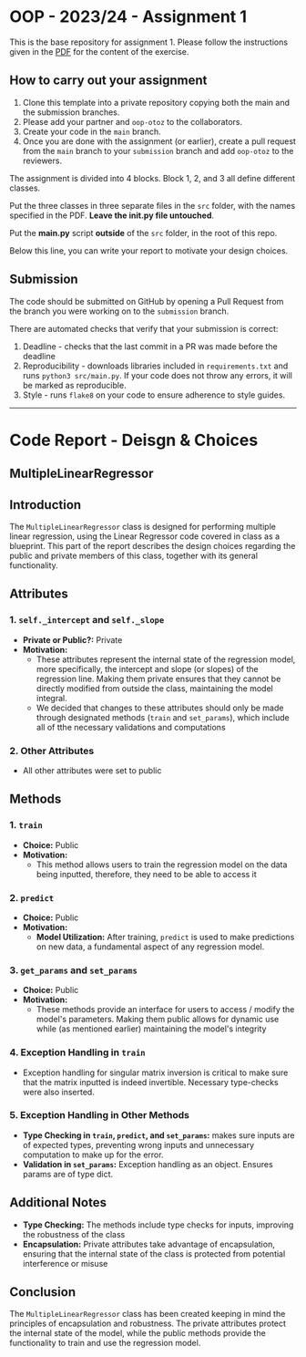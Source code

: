 # OOP - 2023/24 - Assignment 1

This is the base repository for assignment 1.
Please follow the instructions given in the [PDF](https://brightspace.rug.nl/content/enforced/243046-WBAI045-05.2023-2024.1/2023_24_OOP.pdf) for the content of the exercise.

## How to carry out your assignment

1. Clone this template into a private repository copying both the main and the submission branches.
2. Please add your partner and `oop-otoz` to the collaborators.
3. Create your code in the `main` branch.
4. Once you are done with the assignment (or earlier), create a pull request from the `main` branch to your `submission` branch and add `oop-otoz` to the reviewers.

The assignment is divided into 4 blocks.
Block 1, 2, and 3 all define different classes.

Put the three classes in three separate files in the `src` folder, with the names specified in the PDF.
**Leave the __init__.py file untouched**.

Put the **main.py** script **outside** of the `src` folder, in the root of this repo.

Below this line, you can write your report to motivate your design choices.

## Submission

The code should be submitted on GitHub by opening a Pull Request from the branch you were working on to the `submission` branch.

There are automated checks that verify that your submission is correct:

1. Deadline - checks that the last commit in a PR was made before the deadline
2. Reproducibility - downloads libraries included in `requirements.txt` and runs `python3 src/main.py`. If your code does not throw any errors, it will be marked as reproducible.
3. Style - runs `flake8` on your code to ensure adherence to style guides.

---
# Code Report - Deisgn & Choices
 
## MultipleLinearRegressor

## Introduction
The `MultipleLinearRegressor` class is designed for performing multiple linear regression, using the Linear Regressor code covered in class as a blueprint. This part of the report describes the design choices regarding the public and private members of this class, together with its general functionality. 

## Attributes

### 1. `self._intercept` and `self._slope`
- **Private or Public?:** Private
- **Motivation:** 
  - These attributes represent the internal state of the regression model, more specifically, the intercept and slope (or slopes) of the regression line. Making them private ensures that they cannot be directly modified from outside the class, maintaining the model integral. 
  - We decided that changes to these attributes should only be made through designated methods (`train` and `set_params`), which include all  of tthe necessary validations and computations

### 2. Other Attributes
- All other attributes were set to public

## Methods

### 1. `train`
- **Choice:** Public
- **Motivation:** 
  - This method allows users to train the regression model on the data being inputted, therefore, they need to be able to access it

### 2. `predict`
- **Choice:** Public
- **Motivation:** 
  - **Model Utilization:** After training, `predict` is used to make predictions on new data, a fundamental aspect of any regression model.

### 3. `get_params` and `set_params`
- **Choice:** Public
- **Motivation:** 
  - These methods provide an interface  for users to access / modify the model's parameters. Making them public allows for dynamic use while (as mentioned earlier) maintaining the model's integrity

### 4. Exception Handling in `train`
   - Exception handling for singular matrix inversion is critical to make sure that the matrix inputted is indeed invertible. Necessary type-checks were also inserted.

### 5. Exception Handling in Other Methods
  - **Type Checking in `train`, `predict`, and `set_params`:** makes sure inputs are of expected types, preventing wrong inputs and unnecessary computation to make up for the error. 
  - **Validation in `set_params`:** Exception handling as an object. Ensures params are of type dict. 
    
## Additional Notes
- **Type Checking:** The methods include type checks for inputs, improving the robustness of the class
- **Encapsulation:** Private attributes take advantage of encapsulation, ensuring that the internal state of the class is protected from potential interference or misuse

## Conclusion
The  `MultipleLinearRegressor` class has been created keeping in mind the principles of encapsulation and robustness. The private attributes protect the internal state of the model, while the public methods provide the functionality to train and use the regression model.


